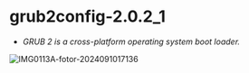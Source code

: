 # grub2config-2.0.2_1

- *GRUB 2 is a cross-platform operating system boot loader.*

![IMG0113A-fotor-2024091017136](https://github.com/user-attachments/assets/f31bc52c-f7b2-427e-aba5-6371a6cce7f3)
